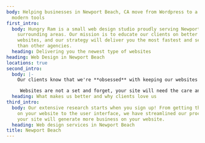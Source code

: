 ```yaml
---
body: Helping businesses in Newport Beach, CA move from Wordpress to a website utilizing
  modern tools
first_intro:
  body: Hungry Ram is a small web design studio proudly serving Newport Beach and
    surrounding areas. Our mission is to educate our clients on better ways to build
    websites, and our strategy will deliver you the most fastest and secure websites
    than other agencies.
  heading: Delivering you the newest type of websites
heading: Web Design in Newport Beach
locations: true
second_intro:
  body: |-
    Our clients know that we're **obsessed** with keeping our websites up-to-date. Even if it's something little, we follow up to see how websites are performing. Whether you're in the service industry, hospitality business, or real estate professional in Newport Beach, we want to help you get the growth you need for your website.

     Websites are not a set and forget, your site will need the care and maintenance for your business to thrive online. We take great pride in developing our websites that will drive growth to your business and help you stand out from the competition.
  heading: What makes us better and why clients love us
third_intro:
  body: Our extensive research starts when you sign up! From getting the right keywords
    on your website to the user interface, we have streamlined our process so that
    your site will generate more business on your website.
  heading: Web design services in Newport Beach
title: Newport Beach
---
```

